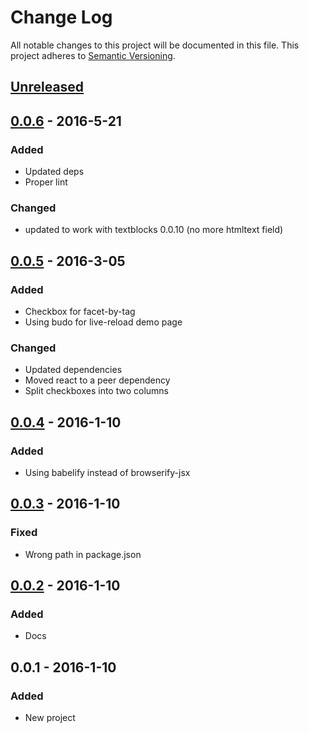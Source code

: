 # Change Log
All notable changes to this project will be documented in this file.
This project adheres to [Semantic Versioning](http://semver.org/).

## [Unreleased]

## [0.0.6] - 2016-5-21
### Added
- Updated deps
- Proper lint

### Changed
- updated to work with textblocks 0.0.10 (no more htmltext field)

## [0.0.5] - 2016-3-05
### Added
- Checkbox for facet-by-tag
- Using budo for live-reload demo page

### Changed
- Updated dependencies
- Moved react to a peer dependency
- Split checkboxes into two columns

## [0.0.4] - 2016-1-10
### Added
- Using babelify instead of browserify-jsx

## [0.0.3] - 2016-1-10
### Fixed
- Wrong path in package.json

## [0.0.2] - 2016-1-10
### Added
- Docs

## 0.0.1 - 2016-1-10
### Added
- New project

[Unreleased]: https://github.com/rm3web/textblocks-react-editor/compare/v0.0.6...HEAD
[0.0.6]: https://github.com/rm3web/textblocks-react-editor/compare/v0.0.5...v0.0.6
[0.0.5]: https://github.com/rm3web/textblocks-react-editor/compare/v0.0.4...v0.0.5
[0.0.4]: https://github.com/rm3web/textblocks-react-editor/compare/v0.0.3...v0.0.4
[0.0.3]: https://github.com/rm3web/textblocks-react-editor/compare/v0.0.2...v0.0.3
[0.0.2]: https://github.com/rm3web/textblocks-react-editor/compare/v0.0.1...v0.0.2
